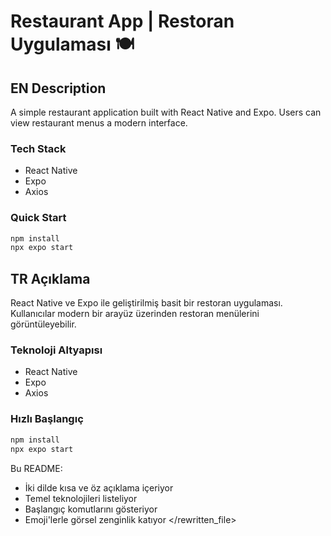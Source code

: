 # Restaurant App | Restoran Uygulaması 🍽️

## EN Description
A simple restaurant application built with React Native and Expo. Users can view restaurant menus a modern interface.

### Tech Stack
- React Native
- Expo
- Axios

### Quick Start
```bash
npm install
npx expo start
```

## TR Açıklama
React Native ve Expo ile geliştirilmiş basit bir restoran uygulaması. Kullanıcılar modern bir arayüz üzerinden restoran menülerini görüntüleyebilir.

### Teknoloji Altyapısı
- React Native
- Expo
- Axios

### Hızlı Başlangıç
```bash
npm install
npx expo start
```

Bu README:
- İki dilde kısa ve öz açıklama içeriyor
- Temel teknolojileri listeliyor
- Başlangıç komutlarını gösteriyor
- Emoji'lerle görsel zenginlik katıyor
</rewritten_file>
